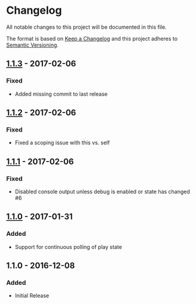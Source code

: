 # Changelog
All notable changes to this project will be documented in this file.

The format is based on [Keep a Changelog](http://keepachangelog.com/en/1.0.0/)
and this project adheres to [Semantic Versioning](http://semver.org/spec/v2.0.0.html).

## [1.1.3] - 2017-02-06
### Fixed
- Added missing commit to last release

## [1.1.2] - 2017-02-06
### Fixed
- Fixed a scoping issue with this vs. self

## [1.1.1] - 2017-02-06
### Fixed
- Disabled console output unless debug is enabled or state has changed #6

## [1.1.0] - 2017-01-31
### Added
- Support for continuous polling of play state

## 1.1.0 - 2016-12-08
### Added
- Initial Release

[Unreleased]: https://github.com/mpbzh/homebridge-plex/compare/v1.1.0...HEAD
[1.1.3]: https://github.com/mpbzh/homebridge-plex/compare/v1.1.2...v1.1.3
[1.1.2]: https://github.com/mpbzh/homebridge-plex/compare/v1.1.1...v1.1.2
[1.1.1]: https://github.com/mpbzh/homebridge-plex/compare/v1.1.0...v1.1.1
[1.1.0]: https://github.com/mpbzh/homebridge-plex/compare/v1.0.0...v1.1.0
